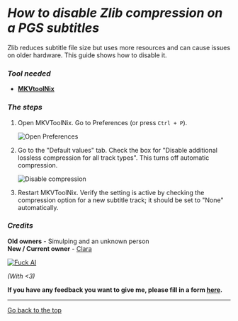 # *How to disable Zlib compression on a PGS subtitles*

Zlib reduces subtitle file size but uses more resources and can cause issues on older hardware. This guide shows how to disable it.

### *Tool needed*
*   **[MKVtoolNix](https://mkvtoolnix.download/downloads.html)**

### *The steps*
1.  Open MKVToolNix. Go to Preferences (or press `Ctrl + P`).

    ![Open Preferences](https://files.catbox.moe/h7wp5y.png)

2.  Go to the "Default values" tab. Check the box for "Disable additional lossless compression for all track types". This turns off automatic compression.

    ![Disable compression](https://files.catbox.moe/iwusiz.png)

3.  Restart MKVToolNix. Verify the setting is active by checking the compression option for a new subtitle track; it should be set to "None" automatically.

### *Credits*
**Old owners** - Simulping and an unknown person    
**New / Current owner** - [Clara](/claraiscute)

[![Fuck AI](https://files.catbox.moe/os5g6k.png)](https://notbyai.fyi)

*(With <3)*

**If you have any feedback you want to give me, please fill in a form [here](https://formulaer.com/f/aa502b70-f46d-4e81-98a2-bd6b2de24540).**

*************

[Go back to the top](#how-to-disable-zlib-compression-on-a-pgs-subtitles)

